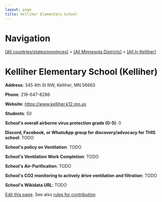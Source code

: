 ```yaml
---
layout: page
title: Kelliher Elementary School
---
```

# Navigation

[[All countries/states/provinces]](../../..) > [[All Minnesota Districts]](../..) > [[All In Kelliher]](..)

# Kelliher Elementary School (Kelliher)

**Address**: 345 4th St NW, Kelliher, MN 56663

**Phone**: 218-647-8286

**Website**: <https://www.kelliher.k12.mn.us>

**Students**: 50

**School's overall airborne virus protection grade (0-5)**: 0

**Discord, Facebook, or WhatsApp group for discovery/advocacy for THIS school**: TODO

**School's policy on Ventilation**: TODO

**School's Ventilation Work Completion**: TODO

**School's Air-Purification**: TODO

**School's CO2 monitoring to actively drive ventilation and filtration**: TODO

**School's Wikidata URL**: TODO


[Edit this page](https://github.com/ventilate-schools/MN/edit/main/./Kelliher/Kelliher_Elementary_School.md). See also [rules for contribution](../../../contribution-rules/)